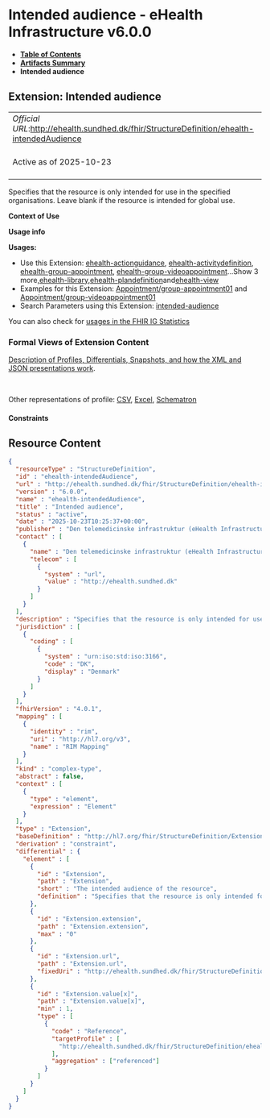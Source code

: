 # Intended audience - eHealth Infrastructure v6.0.0

* [**Table of Contents**](toc.md)
* [**Artifacts Summary**](artifacts.md)
* **Intended audience**

## Extension: Intended audience 

| | |
| :--- | :--- |
| *Official URL*:http://ehealth.sundhed.dk/fhir/StructureDefinition/ehealth-intendedAudience | *Version*:6.0.0 |
| Active as of 2025-10-23 | *Computable Name*:ehealth-intendedAudience |

Specifies that the resource is only intended for use in the specified organisations. Leave blank if the resource is intended for global use.

**Context of Use**

**Usage info**

**Usages:**

* Use this Extension: [ehealth-actionguidance](StructureDefinition-ehealth-actionguidance.md), [ehealth-activitydefinition](StructureDefinition-ehealth-activitydefinition.md), [ehealth-group-appointment](StructureDefinition-ehealth-group-appointment.md), [ehealth-group-videoappointment](StructureDefinition-ehealth-group-videoappointment.md)...Show 3 more,[ehealth-library](StructureDefinition-ehealth-library.md),[ehealth-plandefinition](StructureDefinition-ehealth-plandefinition.md)and[ehealth-view](StructureDefinition-ehealth-view.md)
* Examples for this Extension: [Appointment/group-appointment01](Appointment-group-appointment01.md) and [Appointment/group-videoappointment01](Appointment-group-videoappointment01.md)
* Search Parameters using this Extension: [intended-audience](SearchParameter-ehealth-appointment-search-intended-audience.md)

You can also check for [usages in the FHIR IG Statistics](https://packages2.fhir.org/xig/dk.ehealth.sundhed.fhir.ig.core|current/StructureDefinition/ehealth-intendedAudience)

### Formal Views of Extension Content

 [Description of Profiles, Differentials, Snapshots, and how the XML and JSON presentations work](http://build.fhir.org/ig/FHIR/ig-guidance/readingIgs.html#structure-definitions). 

 

Other representations of profile: [CSV](StructureDefinition-ehealth-intendedAudience.csv), [Excel](StructureDefinition-ehealth-intendedAudience.xlsx), [Schematron](StructureDefinition-ehealth-intendedAudience.sch) 

#### Constraints



## Resource Content

```json
{
  "resourceType" : "StructureDefinition",
  "id" : "ehealth-intendedAudience",
  "url" : "http://ehealth.sundhed.dk/fhir/StructureDefinition/ehealth-intendedAudience",
  "version" : "6.0.0",
  "name" : "ehealth-intendedAudience",
  "title" : "Intended audience",
  "status" : "active",
  "date" : "2025-10-23T10:25:37+00:00",
  "publisher" : "Den telemedicinske infrastruktur (eHealth Infrastructure)",
  "contact" : [
    {
      "name" : "Den telemedicinske infrastruktur (eHealth Infrastructure)",
      "telecom" : [
        {
          "system" : "url",
          "value" : "http://ehealth.sundhed.dk"
        }
      ]
    }
  ],
  "description" : "Specifies that the resource is only intended for use in the specified organisations. Leave blank if the resource is intended for global use.",
  "jurisdiction" : [
    {
      "coding" : [
        {
          "system" : "urn:iso:std:iso:3166",
          "code" : "DK",
          "display" : "Denmark"
        }
      ]
    }
  ],
  "fhirVersion" : "4.0.1",
  "mapping" : [
    {
      "identity" : "rim",
      "uri" : "http://hl7.org/v3",
      "name" : "RIM Mapping"
    }
  ],
  "kind" : "complex-type",
  "abstract" : false,
  "context" : [
    {
      "type" : "element",
      "expression" : "Element"
    }
  ],
  "type" : "Extension",
  "baseDefinition" : "http://hl7.org/fhir/StructureDefinition/Extension",
  "derivation" : "constraint",
  "differential" : {
    "element" : [
      {
        "id" : "Extension",
        "path" : "Extension",
        "short" : "The intended audience of the resource",
        "definition" : "Specifies that the resource is only intended for use in the specified organisations. Leave blank if the resource is intended for global use."
      },
      {
        "id" : "Extension.extension",
        "path" : "Extension.extension",
        "max" : "0"
      },
      {
        "id" : "Extension.url",
        "path" : "Extension.url",
        "fixedUri" : "http://ehealth.sundhed.dk/fhir/StructureDefinition/ehealth-intendedAudience"
      },
      {
        "id" : "Extension.value[x]",
        "path" : "Extension.value[x]",
        "min" : 1,
        "type" : [
          {
            "code" : "Reference",
            "targetProfile" : [
              "http://ehealth.sundhed.dk/fhir/StructureDefinition/ehealth-organization"
            ],
            "aggregation" : ["referenced"]
          }
        ]
      }
    ]
  }
}

```
